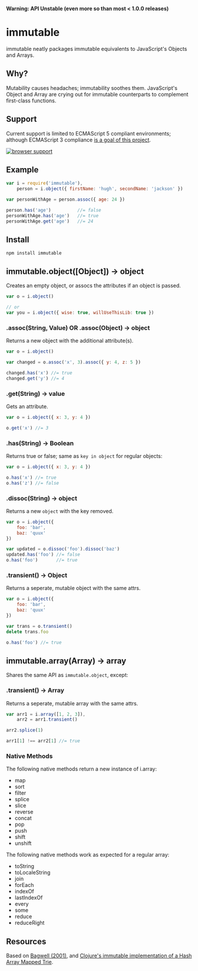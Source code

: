 **Warning: API Unstable (even more so than most < 1.0.0 releases)**

# immutable

immutable neatly packages immutable equivalents to JavaScript's Objects and Arrays.

## Why?

Mutability causes headaches; immutability soothes them.  JavaScript's Object and Array are crying out for immutable counterparts to complement first-class functions.


## Support

Current support is limited to ECMAScript 5 compliant environments; although ECMAScript 3 compliance [is a goal of this project](https://github.com/hughfdjackson/immutable/issues/7).


[![browser support](http://ci.testling.com/hughfdjackson/immutable.png)](http://ci.testling.com/hughfdjackson/immutable)

## Example

```javascript
var i = require('immutable'),
    person = i.object({ firstName: 'hugh', secondName: 'jackson' })

var personWithAge = person.assoc({ age: 24 })

person.has('age')          //= false
personWithAge.has('age')   //= true
personWithAge.get('age')   //= 24
```

## Install

`npm install immutable`

## immutable.object([Object]) -> object

Creates an empty object, or assocs the attributes if an object is passed.

```javascript
var o = i.object()

// or
var you = i.object({ wise: true, willUseThisLib: true })
```

### .assoc(String, Value) OR .assoc(Object) -> object

Returns a new object with the additional attribute(s).

```javascript
var o = i.object()

var changed = o.assoc('x', 3).assoc({ y: 4, z: 5 })

changed.has('x') //= true
changed.get('y') //= 4
```

### .get(String) -> value

Gets an attribute.

```javascript
var o = i.object({ x: 3, y: 4 })

o.get('x') //= 3
```

### .has(String) -> Boolean

Returns true or false; same as `key in object` for regular objects:

```javascript
var o = i.object({ x: 3, y: 4 })

o.has('x') //= true
o.has('z') //= false
```

### .dissoc(String) -> object

Returns a new `object` with the key removed.

```javascript
var o = i.object({
    foo: 'bar',
    baz: 'quux'
})

var updated = o.dissoc('foo').dissoc('baz')
updated.has('foo') //= false
o.has('foo')       //= true
```

### .transient() -> Object

Returns a seperate, mutable object with the same attrs.

```javascript
var o = i.object({
    foo: 'bar',
    baz: 'quux'
})

var trans = o.transient()
delete trans.foo

o.has('foo') //= true
```

## immutable.array(Array) -> array

Shares the same API as `immutable.object`, except:

### .transient() -> Array

Returns a seperate, mutable array with the same attrs.

```javascript
var arr1 = i.array([1, 2, 3]),
    arr2 = arr1.transient()

arr2.splice(1)

arr1[1] !== arr2[1] //= true
```

### Native Methods

The following native methods return a new instance of i.array:

* map
* sort
* filter
* splice
* slice
* reverse
* concat
* pop
* push
* shift
* unshift

The following native methods work as expected for a regular array:

* toString
* toLocaleString
* join
* forEach
* indexOf
* lastIndexOf
* every
* some
* reduce
* reduceRight

## Resources

Based on [Bagwell (2001)](http://lampwww.epfl.ch/papers/idealhashtrees.pdf), and [Clojure's immutable implementation of a Hash Array Mapped Trie](https://github.com/clojure/clojure/blob/master/src/jvm/clojure/lang/PersistentHashMap.java).
